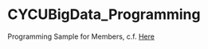 # CYCUBigData_Programming
Programming Sample for Members, c.f. [Here](https://paper.dropbox.com/doc/-Programming-Tools-yX1lEgezd0ZMyVkDH4ByG)
